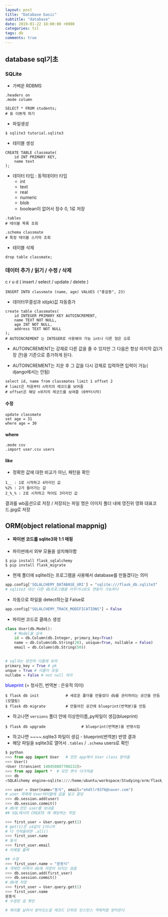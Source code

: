```yaml
---
layout: post
title: "Database basic"
subtitle: "database"
date: 2019-01-22 18:00:00 +0900
categories: til
tags: db
comments: true
---
```


## database sql기초

### 

### SQLite

- 가벼운 RDBMS


```sqlite
.headers on
.mode column

SELECT * FROM students;
# 표 이쁘게 하기
```



- 파일생성

```sqlite
$ sqlite3 tutorial.sqlite3
```

- 테이블 생성

```sqlite
CREATE TABLE classmate(
	id INT PRIMARY KEY,
    name text
);
```

- 데이터 타입 : 동적데이터 타입
  - int
  - text
  - real
  - numeric
  - blob
  - boolean이 없어서 정수 0, 1로 저장



```sqlite
.tables
# 테이블 목록 조회

.schema classmate
# 특정 테이블 스키마 조회
```

- 테이블 삭제

```sqlite
drop table classmate;
```



### 데이터 추가 / 읽기 / 수정 / 삭제

c r u d ( insert / select / update / delete )

```sqlite
INSERT INTO classmate (name, age) VALUES ("홍길동", 23)

```



- 데이터무결성과 id(pk)값 자동증가

```sqlite
create table classmates(
	id INTEGER PRIMARY KEY AUTOINCREMENT,
	name TEXT NOT NULL,
	age INT NOT NULL,
	address TEXT NOT NULL
);
# AUTOINCREMENT 는 INTEGER로 사용해야 가능 int나 다른 형은 오류
```



- AUTOINCREMENT는 강제로 다른 값을 줄 수 있지만 그 다음은 항상 마지막 값(가장 큰)을 기준으로 증가하게 된다.  

- AUTOINCREMENT는 지운 후 그 값을 다시 강제로 입력하면 입력이 가능( django에서는 안됨)

```sqlite
select id, name from classmates limit 1 offset 2
# limit은 처음부터 n까지의 레코드를 보여줌
# offset은 해당 n위치의 레코드를 보여줌 (0부터시작)
```



#### 수정

```sqlite
update classmate
set age = 31
where age = 30
```



#### where

```sqlite
.mode csv
.import user.csv users
```



#### like

- 정확한 값에 대한 비교가 아닌, 패턴을 확인

```
1__ : 1로 시작하고 4자리인 값
%2% : 2가 들어가는 값
2_%_% : 2로 시작하고 적어도 3자리인 값
```



결과를 wb옵션으로 저장 / 저장되는 파일 명은 이미지 폴더 내에 영진위 영화 대표코드.jpg로 저장



## ORM(object relational mappnig)

- #### 파이썬 코드를 sqlite3와 1:1 매핑



- 파이썬에서 외부 모듈을 설치해야함

```terminal
$ pip install flask_sqlalchemy
$ pip install flask_migrate
```



- 현재 폴더에 sqlite라는 프로그램을 사용해서 database를 만들겠다는 의미

```python
app.config['SQLALCHEMY_DATABASE_URI'] = "sqlite:///flask_db.sqlite3"
# sqlite3 대신 다른 db프로그램을 아무거나로도 연동이 가능하다
```



- 자동으로 파일을 detect하는걸 False로 

```python
app.config["SQLALCHEMY_TRACK_MODIFICATIONS"] = False
```



- 파이썬 코드로 클래스 생성

```python
class User(db.Model):
    # Model을 상속
    id = db.Column(db.Integer, primary_key=True)
    name = db.Column(db.String(20), unique=True, nullable = False) 
    email = db.Column(db.String(50))

   
# sql과는 완전히 다름에 유의
primary_key = True # pk 
unque = True # 이름이 유일
nullabe = False # not null 의미
```



<span style="color:blue">blueprint</span> (= 청사진, 번역본 : 은유적 의미)

```terminal
$ flask db init 		   # 새로운 폴더를 만들었다 db를 관리하려는 공간을 만듬 (모델링)
$ flask db migrate 		   # 만들어진 공간에 blueprint(번역본)을 만듬
```

- 하고나면 `versions` 폴더 안에 이상한이름_py파일이 생김(blueprint)

```terminal
$ flask db upgrade 				  # blueprint(번역본)을 반영시킴
```

- 하고나면 ~~~~.sqlite3 파일이 생김 - blueprint(번역본) 반영 결과
- 해당 파일을 sqlite3로 열어서 `.tables` / `.schema` users로 확인



```python
$ python
>>> from app import User   # 만든 app에서 User class 받아옴
>>> User()
<User (transient 140450887708232)>
>>> from app import *  # 모든 변수 다가져옴
>>> db
<SQLAlchemy engine=sqlite:////home/ubuntu/workspace/Studying/orm/flask_db.sqlite3>

>>> user = User(name="동식", email="ehdtlr9376@naver.com")  
# user 객체에 User테이블에 값을 넣고 할당
>>> db.session.add(user)
>>> db.session.commit()
# db에 만든 user를 보내줌
## SQL에서의 CREATE 에 해당하는 작업

>>> first_user = User.query.get(1)
# get(1)은 id값이 1이니까
# 다 가져올려면 .all()
>>> first_user.name
# 동식
>>> first_user.email
# 이메일 출력

## 수정
>>> first_user.name = "문동식"
# 객체만 바뀌지 db에 저장이 되지는 않음
>>> db.session.add(first_user)
>>> db.session.commit()
# db에 저장
>>> first_user = User.query.get(1)
>>> first_user.name
문동식
# 수정된 걸 확인

# 쿼리를 날려서 받아오는걸 레코드 단위로 인스턴스 객체처럼 받아온다
```